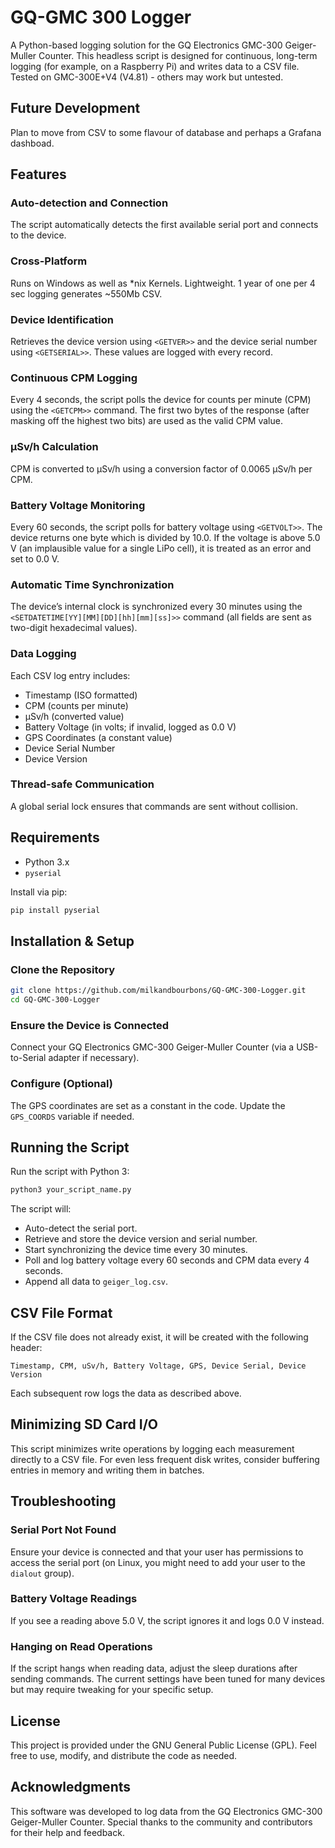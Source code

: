 # GQ-GMC 300 Logger

A Python-based logging solution for the GQ Electronics GMC-300 Geiger-Muller Counter. This headless script is designed for continuous, long-term logging (for example, on a Raspberry Pi) and writes data to a CSV file.
Tested on GMC-300E+V4 (V4.81) - others may work but untested.

## Future Development
Plan to move from CSV to some flavour of database and perhaps a Grafana dashboad.

## Features

### Auto-detection and Connection
The script automatically detects the first available serial port and connects to the device.

### Cross-Platform
Runs on Windows as well as *nix Kernels. Lightweight. 1 year of one per 4 sec logging generates ~550Mb CSV.

### Device Identification
Retrieves the device version using `<GETVER>>` and the device serial number using `<GETSERIAL>>`. These values are logged with every record.

### Continuous CPM Logging
Every 4 seconds, the script polls the device for counts per minute (CPM) using the `<GETCPM>>` command. The first two bytes of the response (after masking off the highest two bits) are used as the valid CPM value.

### µSv/h Calculation
CPM is converted to µSv/h using a conversion factor of 0.0065 µSv/h per CPM.

### Battery Voltage Monitoring
Every 60 seconds, the script polls for battery voltage using `<GETVOLT>>`. The device returns one byte which is divided by 10.0. If the voltage is above 5.0 V (an implausible value for a single LiPo cell), it is treated as an error and set to 0.0 V.

### Automatic Time Synchronization
The device’s internal clock is synchronized every 30 minutes using the `<SETDATETIME[YY][MM][DD][hh][mm][ss]>>` command (all fields are sent as two-digit hexadecimal values).

### Data Logging
Each CSV log entry includes:
- Timestamp (ISO formatted)
- CPM (counts per minute)
- µSv/h (converted value)
- Battery Voltage (in volts; if invalid, logged as 0.0 V)
- GPS Coordinates (a constant value)
- Device Serial Number
- Device Version

### Thread-safe Communication
A global serial lock ensures that commands are sent without collision.

## Requirements

- Python 3.x
- `pyserial`

Install via pip:

```bash
pip install pyserial
```

## Installation & Setup

### Clone the Repository

```bash
git clone https://github.com/milkandbourbons/GQ-GMC-300-Logger.git
cd GQ-GMC-300-Logger
```

### Ensure the Device is Connected
Connect your GQ Electronics GMC-300 Geiger-Muller Counter (via a USB-to-Serial adapter if necessary).

### Configure (Optional)
The GPS coordinates are set as a constant in the code. Update the `GPS_COORDS` variable if needed.

## Running the Script

Run the script with Python 3:

```bash
python3 your_script_name.py
```

The script will:
- Auto-detect the serial port.
- Retrieve and store the device version and serial number.
- Start synchronizing the device time every 30 minutes.
- Poll and log battery voltage every 60 seconds and CPM data every 4 seconds.
- Append all data to `geiger_log.csv`.

## CSV File Format

If the CSV file does not already exist, it will be created with the following header:

```csv
Timestamp, CPM, uSv/h, Battery Voltage, GPS, Device Serial, Device Version
```

Each subsequent row logs the data as described above.

## Minimizing SD Card I/O

This script minimizes write operations by logging each measurement directly to a CSV file. For even less frequent disk writes, consider buffering entries in memory and writing them in batches.

## Troubleshooting

### Serial Port Not Found
Ensure your device is connected and that your user has permissions to access the serial port (on Linux, you might need to add your user to the `dialout` group).

### Battery Voltage Readings
If you see a reading above 5.0 V, the script ignores it and logs 0.0 V instead.

### Hanging on Read Operations
If the script hangs when reading data, adjust the sleep durations after sending commands. The current settings have been tuned for many devices but may require tweaking for your specific setup.

## License

This project is provided under the GNU General Public License (GPL). Feel free to use, modify, and distribute the code as needed.

## Acknowledgments

This software was developed to log data from the GQ Electronics GMC-300 Geiger-Muller Counter. Special thanks to the community and contributors for their help and feedback.

